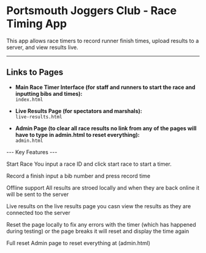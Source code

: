 # Portsmouth Joggers Club - Race Timing App

This app allows race timers to record runner finish times, upload results to a server, and view results live.

---
##  Links to Pages

- **Main Race Timer Interface (for staff and runners to start the race and inputting bibs and times):**  
  `index.html`

- **Live Results Page (for spectators and marshals):**  
  `live-results.html`

- **Admin Page (to clear all race results no link from any of the pages will have to type in admin.html to reset everything):**  
  `admin.html`

--- Key Features ---

Start Race 
You input a race ID and click start race to start a timer.

Record a finish
input a bib number and press record time

Offline support
All results are stroed locally and when they are back online it will be sent to the server

Live results
on the live results page you casn view the results as they are connected too the server

Reset the page locally 
to fix any errors with the timer (which has happened during testing) or the page breaks it will reset and display the time again

Full reset
Admin page to reset everything at (admin.html) 



